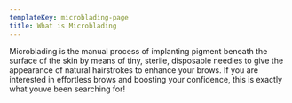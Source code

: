 ```yaml
---
templateKey: microblading-page
title: What is Microblading
---
```

Microblading is the manual process of implanting pigment beneath the surface of the skin by means of tiny, sterile, disposable needles to give the appearance of natural hairstrokes to enhance your brows. If you are interested in effortless brows and boosting your confidence, this is exactly what youve been searching for!
